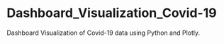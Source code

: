 # Dashboard_Visualization_Covid-19



Dashboard Visualization of Covid-19 data using Python and Plotly.
